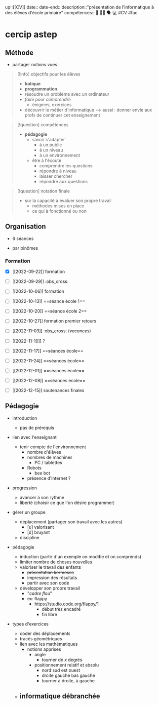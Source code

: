 up::[[CV]]
date::
date-end::
description::"présentation de l'informatique à des élèves d'école primaire"
compétences:: 🤝 🧑‍🏫 🗣️ 💻
#CV #fac
# cercip astep

## Méthode
 - partager notions vues

> [!info] objectifs pour les élèves
>  - **ludique**
>  - **programmation**
>  - résoudre un problème avec un ordinateur
>  - _faire pour comprendre_
>      - énigmes, exercices
>  - découvrir le métier d'informatique
>  --> aussi : donner envie aux profs de continuer cet enseignement


> [!question] compétences
>  - **pédagogie**
>      - savoir s'adapter
>          - à un public
>          - à un niveau
>          - à un environnement
>      - être à l'écoute
>          - comprendre les questions
>          - répondre à niveau
>          - laisser chercher
>          - répondre aux questions


> [!question] notation finale
>  - sur la capacité à évaluer son propre travail
>      - méthodes mises en place
>      - ce qui à fonctionné ou non

## Organisation
 - 6 séances

 - par binômes

### Formation
 - [x] [[2022-09-22]] formation
 - [ ] [[2022-09-29]] :obs_cross:
 - [ ] [[2022-10-06]] formation
 - [ ] [[2022-10-13]] ==séance école 1==
 - [ ] [[2022-10-20]] ==séance école 2==
 - [ ] [[2022-10-27]] formation premier retours
 - [ ] [[2022-11-03]] :obs_cross: (_vacances_)
 - [ ] [[2022-11-10]] ?
 - [ ] [[2022-11-17]] ==séances école==
 - [ ] [[2022-11-24]] ==séances école==
 - [ ] [[2022-12-01]] ==séances école==
 - [ ] [[2022-12-08]] ==séances école==
 - [ ] [[2022-12-15]] soutenances finales


## Pédagogie

 - introduction
     - pas de prérequis

 - lien avec l'enseignant
     - tenir compte de l'environnement
         - nombre d'élèves
         - nombres de machines
             - PC / tablettes
         - Robots
             - bee bot
         - présence d'internet ?
 - progression
     - avancer à son rythme
     - liberté (choisir ce que l'on désire programmer)
 - gérer un groupe
     - déplacement (partager son travail avec les autres)
         - [u] valorisant
         - [d] bruyant
     - discipline

 - pédagogie
     - induction (partir d'un exemple on modifie et on comprends)
     - limiter nombre de choses nouvelles
     - valoriser le travail des enfants
         - ~~présentation kermesse~~
         - impression des résultats
         - partir avec son code
     - développer son propre travail
         - "_cadre flou_"
         - ex: flappy
             - https://studio.code.org/flappy/1
                 - début très encadré
                 - fin libre

 - types d'exercices
     - coder des déplacements
     - tracés géométriques
     - lien avec les mathématiques
         - notions apprises
             - angle
                 - tourner de $x$ degrés
             - positionnement relatif et absolu
                 - nord sud est ouest
                 - droite gauche bas gauche
                 - tourner à droite, à gauche
     - informatique débranchée
         - 
